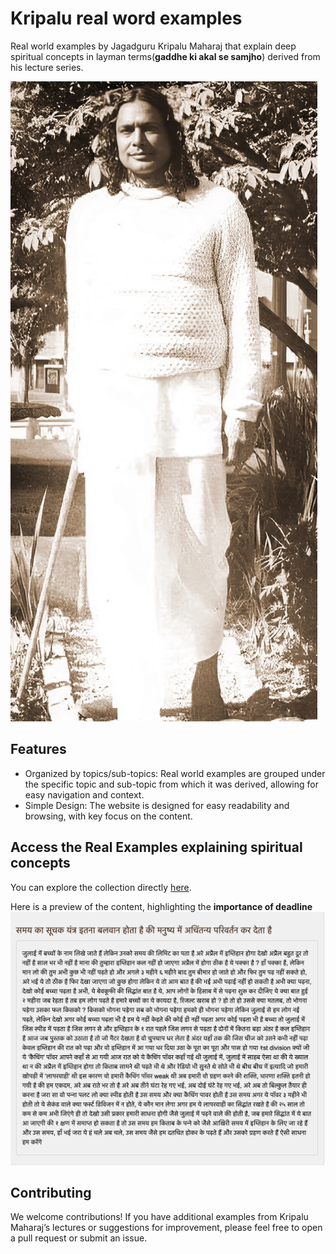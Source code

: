 # Kripalu real word examples
Real world examples by Jagadguru Kripalu Maharaj that explain deep spiritual concepts in layman terms(**gaddhe ki akal se samjho**) derived from his lecture series.

![Kripalu_Maharaj](cover.jpg)

## Features

* Organized by topics/sub-topics: Real world examples are grouped under the specific topic and sub-topic from which it was derived, allowing for easy navigation and context.
* Simple Design: The website is designed for easy readability and browsing, with key focus on the content.

## Access the Real Examples explaining spiritual concepts

You can explore the collection directly [here](https://kishoriji.github.io/kripalu_real_word_examples).

Here is a preview of the content, highlighting the  **importance of deadline**
![sample](sample.png)

## Contributing

We welcome contributions! If you have additional examples from Kripalu Maharaj’s lectures or suggestions for improvement, please feel free to open a pull request or submit an issue.